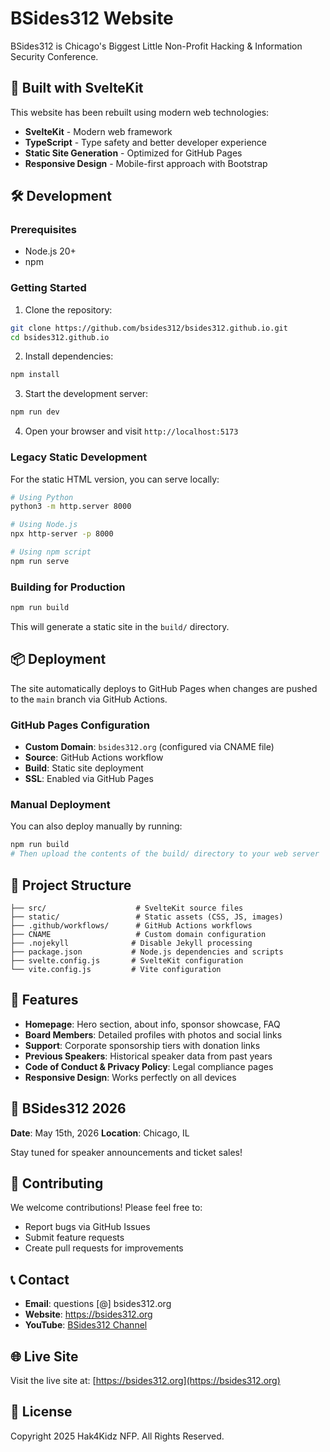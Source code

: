 # BSides312 Website

BSides312 is Chicago's Biggest Little Non-Profit Hacking & Information Security Conference.

## 🚀 Built with SvelteKit

This website has been rebuilt using modern web technologies:

- **SvelteKit** - Modern web framework
- **TypeScript** - Type safety and better developer experience
- **Static Site Generation** - Optimized for GitHub Pages
- **Responsive Design** - Mobile-first approach with Bootstrap

## 🛠️ Development

### Prerequisites
- Node.js 20+
- npm

### Getting Started

1. Clone the repository:
```bash
git clone https://github.com/bsides312/bsides312.github.io.git
cd bsides312.github.io
```

2. Install dependencies:
```bash
npm install
```

3. Start the development server:
```bash
npm run dev
```

4. Open your browser and visit `http://localhost:5173`

### Legacy Static Development

For the static HTML version, you can serve locally:

```bash
# Using Python
python3 -m http.server 8000

# Using Node.js
npx http-server -p 8000

# Using npm script
npm run serve
```

### Building for Production

```bash
npm run build
```

This will generate a static site in the `build/` directory.

## 📦 Deployment

The site automatically deploys to GitHub Pages when changes are pushed to the `main` branch via GitHub Actions.

### GitHub Pages Configuration

- **Custom Domain**: `bsides312.org` (configured via CNAME file)
- **Source**: GitHub Actions workflow
- **Build**: Static site deployment
- **SSL**: Enabled via GitHub Pages

### Manual Deployment

You can also deploy manually by running:
```bash
npm run build
# Then upload the contents of the build/ directory to your web server
```

## 📁 Project Structure

```
├── src/                    # SvelteKit source files
├── static/                 # Static assets (CSS, JS, images)
├── .github/workflows/      # GitHub Actions workflows
├── CNAME                   # Custom domain configuration
├── .nojekyll              # Disable Jekyll processing
├── package.json           # Node.js dependencies and scripts
├── svelte.config.js       # SvelteKit configuration
└── vite.config.js         # Vite configuration
```

## 🎯 Features

- **Homepage**: Hero section, about info, sponsor showcase, FAQ
- **Board Members**: Detailed profiles with photos and social links
- **Support**: Corporate sponsorship tiers with donation links
- **Previous Speakers**: Historical speaker data from past years
- **Code of Conduct & Privacy Policy**: Legal compliance pages
- **Responsive Design**: Works perfectly on all devices

## 📅 BSides312 2026

**Date**: May 15th, 2026
**Location**: Chicago, IL

Stay tuned for speaker announcements and ticket sales!

## 🤝 Contributing

We welcome contributions! Please feel free to:
- Report bugs via GitHub Issues
- Submit feature requests
- Create pull requests for improvements

## 📞 Contact

- **Email**: questions [@] bsides312.org
- **Website**: https://bsides312.org
- **YouTube**: [BSides312 Channel](https://www.youtube.com/channel/UCrCPvWW8z-_O8uUM8-ySz7g)

## 🌐 Live Site

Visit the live site at: [https://bsides312.org](https://bsides312.org)

## 📄 License

Copyright 2025 Hak4Kidz NFP. All Rights Reserved.
